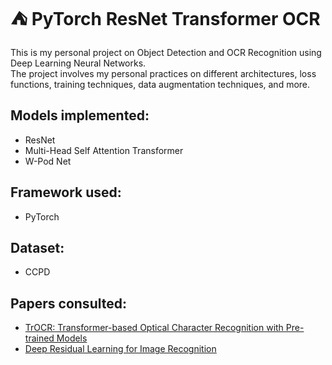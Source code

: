 # :tent: PyTorch ResNet Transformer OCR
This is my personal project on Object Detection and OCR Recognition using Deep Learning Neural Networks.  
The project involves my personal practices on different architectures, loss functions, training techniques, data augmentation techniques, and more.   



## Models implemented:
- ResNet
- Multi-Head Self Attention Transformer
- W-Pod Net

## Framework used:
- PyTorch

## Dataset:
- CCPD

## Papers consulted:
- [TrOCR: Transformer-based Optical Character Recognition with Pre-trained Models](https://arxiv.org/pdf/2109.10282.pdf)
- [Deep Residual Learning for Image Recognition](https://arxiv.org/pdf/1512.03385.pdf)


